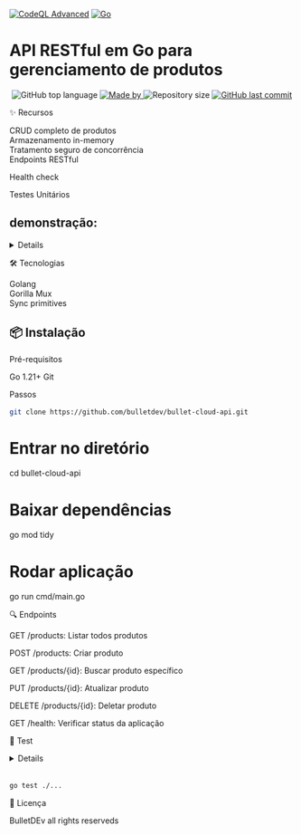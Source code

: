 <p align="center">
  
[![CodeQL Advanced](https://github.com/Bulletdev/bullet-cloud-api/actions/workflows/codeql.yml/badge.svg)](https://github.com/Bulletdev/bullet-cloud-api/actions/workflows/codeql.yml)
[![Go](https://github.com/Bulletdev/bullet-cloud-api/actions/workflows/go.yml/badge.svg)](https://github.com/Bulletdev/bullet-cloud-api/actions/workflows/go.yml)
  
</p>

# API RESTful em Go para gerenciamento de produtos 

<p align="center">
  <img alt="GitHub top language" src="https://img.shields.io/github/languages/top/Bulletdev/bullet-cloud-api?color=04D361&labelColor=000000">
  
  <a href="https://www.linkedin.com/in/Michael-Bullet/">
    <img alt="Made by" src="https://img.shields.io/static/v1?label=made%20by&message=Michael%20Bullet&color=04D361&labelColor=000000">
  </a> 
  
  <img alt="Repository size" src="https://img.shields.io/github/repo-size/bulletdev/bullet-cloud-api?color=04D361&labelColor=000000">
  
  <a href="https://github.com/Bulletdev/linktree/commits/master">
    <img alt="GitHub last commit" src="https://img.shields.io/github/last-commit/bulletdev/bullet-cloud-api?color=04D361&labelColor=000000">
  </a>
</p>

✨ Recursos
<div>
CRUD completo de produtos
</div> 
  
<div> 
Armazenamento in-memory
</div> 

<div>
Tratamento seguro de concorrência
</div> 

<div>
Endpoints RESTful
</div> 

Health check
</div> 

<div> 
Testes Unitários 

</div> 

## demonstração: 

<details>
<img src="/demo.png">
</details>

🛠 Tecnologias

<div>
Golang
</div> 

<div>  
Gorilla Mux
</div> 

<div>
Sync primitives
</div> 



## 📦 Instalação

Pré-requisitos

Go 1.21+
Git

Passos
```bash
git clone https://github.com/bulletdev/bullet-cloud-api.git
```
# Entrar no diretório
cd bullet-cloud-api

# Baixar dependências
go mod tidy

# Rodar aplicação
go run cmd/main.go





🔍 Endpoints

<div>
  
GET /products: Listar todos produtos

POST /products: Criar produto

GET /products/{id}: Buscar produto específico

PUT /products/{id}: Atualizar produto

DELETE /products/{id}: Deletar produto

GET /health: Verificar status da aplicação

</div> 

🧪 Test

<details>
<img src="/teste-ok.png">
</details>

```bash

go test ./...
```

📄 Licença

BulletDEv all rights reserveds



